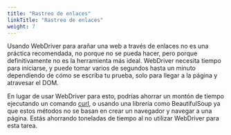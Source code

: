 ```yaml
---
title: "Rastreo de enlaces"
linkTitle: "Rastreo de enlaces"
weight: 7
---
```


Usando WebDriver para arañar una web a través de enlaces
no es una práctica recomendada, no porque no se pueda hacer,
pero porque definitivamente no es la herramienta más ideal.
WebDriver necesita tiempo para iniciarse,
y puede tomar varios de segundos hasta un minuto
dependiendo de cómo se escriba tu prueba,
solo para llegar a la página y atravesar el DOM.

En lugar de usar WebDriver para esto,
podrías ahorrar un montón de tiempo
ejecutando un comando [curl](//curl.haxx.se/),
o usando una librería como BeautifulSoup
ya que estos métodos no se basan
en crear un navegador y navegar a una página.
Estás ahorrando toneladas de tiempo al no utilizar 
WebDriver para esta tarea.

